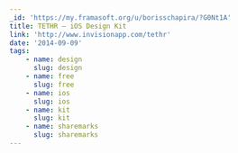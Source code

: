 ```yaml
---
_id: 'https://my.framasoft.org/u/borisschapira/?G0Nt1A'
title: TETHR – iOS Design Kit
link: 'http://www.invisionapp.com/tethr'
date: '2014-09-09'
tags:
    - name: design
      slug: design
    - name: free
      slug: free
    - name: ios
      slug: ios
    - name: kit
      slug: kit
    - name: sharemarks
      slug: sharemarks
---
```


<div class="markdown"><p></p></div>
